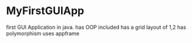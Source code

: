 # MyFirstGUIApp
first GUI Application in java. has OOP included 
has a grid layout of 1,2 
has polymorphism
uses appframe



